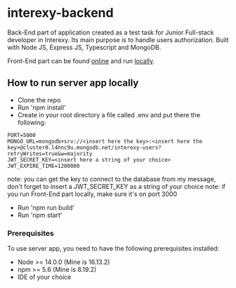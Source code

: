# interexy-backend

Back-End part of application created as a test task for Junior Full-stack developer in Interexy. Its main purpose is to handle users authorization.
Built with Node JS, Express JS, Typescript and MongoDB.

Front-End part can be found [online](https://natashapridanova.github.io/interexy-frontend/) and run [locally](https://github.com/NatashaPridanova/interexy-backend).

## How to run server app locally

- Clone the repo
- Run 'npm install'
- Create in your root directory a file called .env and put there the following:

```
PORT=5000
MONGO_URL=mongodb+srv://<insert here the key>:<insert here the key>@cluster0.l4hnc9u.mongodb.net/interexy-users?retryWrites=true&w=majority
JWT_SECRET_KEY=<insert here a string of your choice>
JWT_EXPIRE_TIME=1200000
```

note: you can get the key to connect to the database from my message, don't forget to insert a JWT_SECRET_KEY as a string of your choice
note: if you run Front-End part locally, make sure it's on port 3000

- Run 'npm run build'
- Run 'npm start'

### Prerequisites

To use server app, you need to have the following prerequisites installed:

- Node >= 14.0.0 (Mine is 16.13.2)
- npm >= 5.6 (Mine is 8.19.2)
- IDE of your choice
